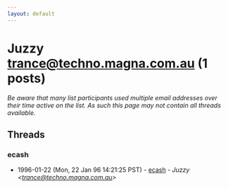 ```yaml
---
layout: default
---
```


# Juzzy <trance@techno.magna.com.au> (1 posts)

_Be aware that many list participants used multiple email addresses over their time active on the list. As such this page may not contain all threads available._

## Threads

### ecash
+ 1996-01-22 (Mon, 22 Jan 96 14:21:25 PST) - [ecash](/archive/1996/01/57268daa8bf97a7eabcc0964f75131446ae4b721263c6939ecefdb596bde86a3) - _Juzzy \<trance@techno.magna.com.au\>_

